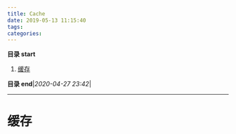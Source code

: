 ```yaml
---
title: Cache
date: 2019-05-13 11:15:40
tags: 
categories: 
---
```


**目录 start**

1. [缓存](#缓存)

**目录 end**|_2020-04-27 23:42_|
****************************************
# 缓存

